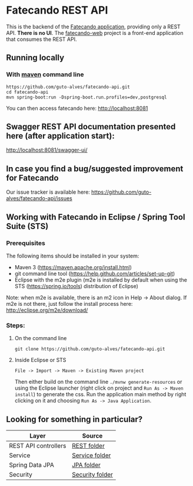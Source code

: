 # Fatecando REST API

This is the backend of the [Fatecando application](https://github.com/guto-alves/fatecando-web), providing only a REST API. <b>There is no UI</b>. The [fatecando-web](https://github.com/guto-alves/fatecando-web) project is a front-end application that consumes the REST API.

## Running locally

### With [maven](https://maven.apache.org/install.html) command line

```
https://github.com/guto-alves/fatecando-api.git
cd fatecando-api
mvn spring-boot:run -Dspring-boot.run.profiles=dev,postgresql
```

You can then access fatecando here: [http://localhost:8081](http://localhost:8081)

## Swagger REST API documentation presented here (after application start):
[http://localhost:8081/swagger-ui/](http://localhost:8081/swagger-ui/)

## In case you find a bug/suggested improvement for Fatecando
Our issue tracker is available here: https://github.com/guto-alves/fatecando-api/issues

## Working with Fatecando in Eclipse / Spring Tool Suite (STS)

### Prerequisites
The following items should be installed in your system:

 - Maven 3 (https://maven.apache.org/install.html)
 - git command line tool (https://help.github.com/articles/set-up-git)
 - Eclipse with the m2e plugin (m2e is installed by default when using the STS (https://spring.io/tools) distribution of Eclipse)

Note: when m2e is available, there is an m2 icon in Help -> About dialog. If m2e is not there, just follow the install process here: http://eclipse.org/m2e/download/

### Steps:

1) On the command line
    ```
    git clone https://github.com/guto-alves/fatecando-api.git
    ```
2) Inside Eclipse or STS
    ```
    File -> Import -> Maven -> Existing Maven project
    ```

    Then either build on the command line `./mvnw generate-resources` or using the Eclipse launcher (right click on project and `Run As -> Maven install`) to generate the css. Run the application main method by right clicking on it and choosing `Run As -> Java Application`.

## Looking for something in particular?

| Layer | Source |
|--|--|
| REST API controllers | [REST folder](/src/main/java/com/gutotech/fatecandoapi/rest) |
| Service | [Service folder](/src/main/java/com/gutotech/fatecandoapi/service) |
| Spring Data JPA | [JPA folder](/src/main/java/com/gutotech/fatecandoapi/repository) |
| Security | [Security folder](/src/main/java/com/gutotech/fatecandoapi/security) |
